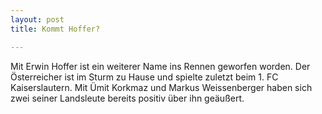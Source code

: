 ```yaml
---
layout: post
title: Kommt Hoffer?

---
```


Mit Erwin Hoffer ist ein weiterer Name ins Rennen geworfen worden. Der Österreicher ist im Sturm zu Hause und spielte zuletzt beim 1. FC Kaiserslautern. Mit Ümit Korkmaz und Markus Weissenberger haben sich zwei seiner Landsleute bereits positiv über ihn geäußert. 


